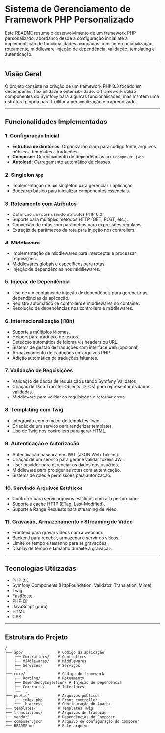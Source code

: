 # Sistema de Gerenciamento de Framework PHP Personalizado

Este README resume o desenvolvimento de um framework PHP personalizado, abordando desde a configuração inicial até a implementação de funcionalidades avançadas como internacionalização, roteamento, middleware, injeção de dependência, validação, templating e autenticação.

---

## Visão Geral

O projeto consiste na criação de um framework PHP 8.3 focado em desempenho, flexibilidade e extensibilidade. O framework utiliza componentes do Symfony para algumas funcionalidades, mas mantém uma estrutura própria para facilitar a personalização e o aprendizado.

---

## Funcionalidades Implementadas

### 1. Configuração Inicial

- **Estrutura de diretórios:** Organização clara para código fonte, arquivos públicos, templates e traduções.
- **Composer:** Gerenciamento de dependências com `composer.json`.
- **Autoload:** Carregamento automático de classes.

### 2. Singleton `App`

- Implementação de um singleton para gerenciar a aplicação.
- Bootstrap básico para inicializar componentes essenciais.

### 3. Roteamento com Atributos

- Definição de rotas usando atributos PHP 8.3.
- Suporte para múltiplos métodos HTTP (GET, POST, etc.).
- Conversão de rotas com parâmetros para expressões regulares.
- Extração de parâmetros da rota para injeção nos controllers.

### 4. Middleware

- Implementação de middlewares para interceptar e processar requisições.
- Middlewares globais e específicos para rotas.
- Injeção de dependências nos middlewares.

### 5. Injeção de Dependência

- Uso de um container de injeção de dependência para gerenciar as dependências da aplicação.
- Registro automático de controllers e middlewares no container.
- Resolução de dependências nos controllers e middlewares.

### 6. Internacionalização (i18n)

- Suporte a múltiplos idiomas.
- Helpers para tradução de textos.
- Detecção automática de idioma via headers ou URL.
- Sistema de gestão de traduções com interface web (opcional).
- Armazenamento de traduções em arquivos PHP.
- Adição automática de traduções faltantes.

### 7. Validação de Requisições

- Validação de dados de requisição usando Symfony Validator.
- Criação de Data Transfer Objects (DTOs) para representar os dados validados.
- Middleware para validar as requisições e retornar erros.

### 8. Templating com Twig

- Integração com o motor de templates Twig.
- Criação de um serviço para renderizar templates.
- Uso de Twig nos controllers para gerar HTML.

### 9. Autenticação e Autorização

- Autenticação baseada em JWT (JSON Web Tokens).
- Criação de um serviço para gerar e validar tokens JWT.
- User provider para gerenciar os dados dos usuários.
- Middleware para proteger as rotas com autenticação.
- Sistema de roles e permissões para autorização.

### 10. Servindo Arquivos Estáticos

- Controller para servir arquivos estáticos com alta performance.
- Suporte a cache HTTP (ETag, Last-Modified).
- Suporte a Range Requests para streaming de vídeo.

### 11. Gravação, Armazenamento e Streaming de Vídeo

- Frontend para gravar vídeos com a webcam.
- Backend para receber, armazenar e servir os vídeos.
- Limite de tempo e tamanho para as gravações.
- Display de tempo e tamanho durante a gravação.

---

## Tecnologias Utilizadas

- PHP 8.3
- Symfony Components (HttpFoundation, Validator, Translation, Mime)
- Twig
- FastRoute
- PHP-DI
- JavaScript (puro)
- HTML
- CSS

---

## Estrutura do Projeto

```
/
├── app/                # Código da aplicação
│   ├── Controllers/    # Controllers
│   ├── Middlewares/    # Middlewares
│   ├── Services/       # Serviços
│   └── ...
├── core/               # Código do framework
│   ├── Routing/        # Roteamento
│   ├── DependencyInjection/ # Injeção de Dependência
│   ├── Contracts/      # Interfaces
│   └── ...
├── public/             # Arquivos públicos
│   ├── index.php       # Front controller
│   └── .htaccess       # Configuração do Apache
├── templates/          # Templates Twig
├── translations/       # Arquivos de tradução
├── vendor/             # Dependências do Composer
├── composer.json       # Arquivo de configuração do Composer
└── README.md           # Este arquivo
```